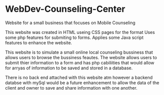 # WebDev-Counseling-Center
Website for a small business that focuses on Mobile Counseling 

This website was created in HTML useing CSS pages for the format
Uses some php features for submiting to forms.
Applies some Java script features to enhance the website.

This website is to simulate a small online local counseling bussiness that allows users to browse the bussiness feautes.
The website allows users to submit thier information to a form and has php cabiliities that would allow for arryas of information to be saved and stored in a database.

There is no back end attached with this website atm however a backend databse with mySql would be a future enhancement to allow the data of the client and owner to save and share 
information with one another. 
